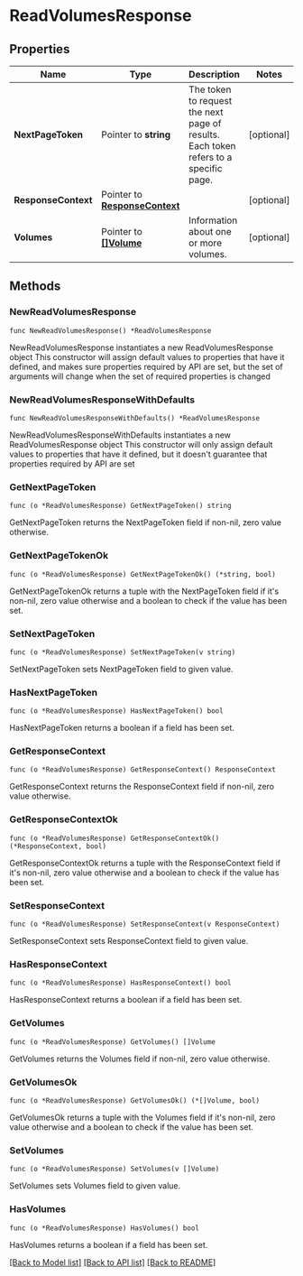 # ReadVolumesResponse

## Properties

Name | Type | Description | Notes
------------ | ------------- | ------------- | -------------
**NextPageToken** | Pointer to **string** | The token to request the next page of results. Each token refers to a specific page. | [optional] 
**ResponseContext** | Pointer to [**ResponseContext**](ResponseContext.md) |  | [optional] 
**Volumes** | Pointer to [**[]Volume**](Volume.md) | Information about one or more volumes. | [optional] 

## Methods

### NewReadVolumesResponse

`func NewReadVolumesResponse() *ReadVolumesResponse`

NewReadVolumesResponse instantiates a new ReadVolumesResponse object
This constructor will assign default values to properties that have it defined,
and makes sure properties required by API are set, but the set of arguments
will change when the set of required properties is changed

### NewReadVolumesResponseWithDefaults

`func NewReadVolumesResponseWithDefaults() *ReadVolumesResponse`

NewReadVolumesResponseWithDefaults instantiates a new ReadVolumesResponse object
This constructor will only assign default values to properties that have it defined,
but it doesn't guarantee that properties required by API are set

### GetNextPageToken

`func (o *ReadVolumesResponse) GetNextPageToken() string`

GetNextPageToken returns the NextPageToken field if non-nil, zero value otherwise.

### GetNextPageTokenOk

`func (o *ReadVolumesResponse) GetNextPageTokenOk() (*string, bool)`

GetNextPageTokenOk returns a tuple with the NextPageToken field if it's non-nil, zero value otherwise
and a boolean to check if the value has been set.

### SetNextPageToken

`func (o *ReadVolumesResponse) SetNextPageToken(v string)`

SetNextPageToken sets NextPageToken field to given value.

### HasNextPageToken

`func (o *ReadVolumesResponse) HasNextPageToken() bool`

HasNextPageToken returns a boolean if a field has been set.

### GetResponseContext

`func (o *ReadVolumesResponse) GetResponseContext() ResponseContext`

GetResponseContext returns the ResponseContext field if non-nil, zero value otherwise.

### GetResponseContextOk

`func (o *ReadVolumesResponse) GetResponseContextOk() (*ResponseContext, bool)`

GetResponseContextOk returns a tuple with the ResponseContext field if it's non-nil, zero value otherwise
and a boolean to check if the value has been set.

### SetResponseContext

`func (o *ReadVolumesResponse) SetResponseContext(v ResponseContext)`

SetResponseContext sets ResponseContext field to given value.

### HasResponseContext

`func (o *ReadVolumesResponse) HasResponseContext() bool`

HasResponseContext returns a boolean if a field has been set.

### GetVolumes

`func (o *ReadVolumesResponse) GetVolumes() []Volume`

GetVolumes returns the Volumes field if non-nil, zero value otherwise.

### GetVolumesOk

`func (o *ReadVolumesResponse) GetVolumesOk() (*[]Volume, bool)`

GetVolumesOk returns a tuple with the Volumes field if it's non-nil, zero value otherwise
and a boolean to check if the value has been set.

### SetVolumes

`func (o *ReadVolumesResponse) SetVolumes(v []Volume)`

SetVolumes sets Volumes field to given value.

### HasVolumes

`func (o *ReadVolumesResponse) HasVolumes() bool`

HasVolumes returns a boolean if a field has been set.


[[Back to Model list]](../README.md#documentation-for-models) [[Back to API list]](../README.md#documentation-for-api-endpoints) [[Back to README]](../README.md)


